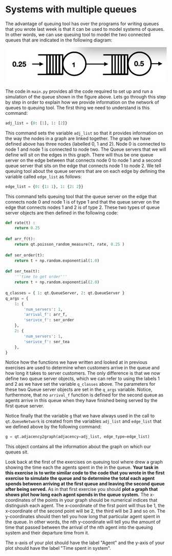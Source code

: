 # Systems with multiple queues

The advantage of queuing tool has over the programs for writing queues that you wrote last week is that it can be used to model systems of queues.  In other words, we can use queuing tool to model the two connected queues that are indicated in the following diagram: 

![](double-queue.png)

The code in `main.py` provides all the code required to set up and run a simulation of the queue shown in the figure above.  Lets go through this step by step in order to explain how we provide information on the network of queues to queuing tool.  The first thing we need to understand is this command:

```python
adj_list = {0: [1], 1: [2]}
```

This command sets the variable `adj_list` so that it provides information on the way the nodes in a graph are linked together.  The graph we have defined above has three nodes (labelled 0, 1 and 2).  Node 0 is connected to node 1 and node 1 is connected to node two.  The Queue servers that we will define will sit on the edges in this graph.  There will thus be one queue server on the edge between that connects node 0 to node 1 and a second queue server that sits on the edge that connects node 1 to node 2.  We tell queuing tool about the queue servers that are on each edge by defining the variable called `edge_list` as follows:

```python
edge_list = {0: {1: 1}, 1: {2: 2}}
```

This command tells queuing tool that the queue server on the edge that connects node 0 and node 1 is of type 1 and that the queue server on the edge that connects nodes 1 and 2 is of type 2.  These two types of queue server objects are then defined in the following code:

```python
def rate(t) : 
    return 0.25

def arr_f(t):
    return qt.poisson_random_measure(t, rate, 0.25 )

def ser_order(t):
    return t + np.random.exponential(1.0)
    
def ser_tea(t):
    '''time to get order'''
    return t + np.random.exponential(2.0)

q_classes = { 1: qt.QueueServer, 2: qt.QueueServer }
q_args = {
    1: {
        'num_servers': 1,
        'arrival_f': arr_f,
        'serivce_f': ser_order
    },
    2: {
        'num_servers': 1,
        'serivce_f': ser_tea
    },
}
```

Notice how the functions we have written and looked at in previous exercises are used to determine when customers arrive in the queue and how long it takes to server customers.  The only difference is that we now define two queue server objects, which we can refer to using the labels 1 and 2 as we have set the variable `q_classes` above.  The parameters for these two Queue server objects are set in the `q_args` variable.  Notice, furthermore, that no `arrival_f` function is defined for the second queue as agents arrive in this queue when they have finished being served by the first queue server.

Notice finally that the variable `g` that we have always used in the call to `qt.QueueNetwork` is created from the variables `adj_list` and `edge_list` that we defined above by the following command:

```python
g = qt.adjacency2graph(adjacency=adj_list, edge_type=edge_list)
```

This object contains all the information about the graph on which our queues sit.

Look back at the first of the exercises on queuing tool where drew a graph showing the time each the agents spent in the in the queue.  __Your task in this exercise is to write similar code to the code that you wrote in the first exercise to simulate the queue and to determine the total each agent spends between arriving at the first queue and leaving the second queue after being served.__  As in that first exercise you should __plot a graph that shows plot how long each agent spends in the queue system.__  The x-coordinates of the points in your graph should be numerical indices that distinguish each agent.  The x-coordinate of the first point will thus be 1, the x-coordinate of the second point will be 2, the third will be 3 and so on.  The y-coordinates should then tell you how long that particular agent spent in the queue.  In other words, the nth y-coordinate will tell you the amount of time that passed between the arrival of the nth agent into the queuing system and their departure time from it.  

The x-axis of your plot should have the label "Agent" and the y-axis of your plot should have the label "Time spent in system".
 
